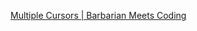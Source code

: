 [Multiple Cursors | Barbarian Meets Coding](https://www.barbarianmeetscoding.com/boost-your-coding-fu-with-vscode-and-vim/multiple-cursors/)